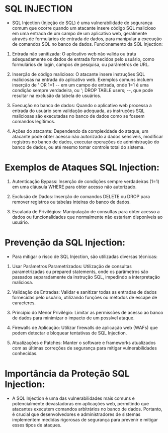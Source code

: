 # SQL INJECTION


* SQL Injection (Injeção de SQL) é uma vulnerabilidade de segurança comum que ocorre quando um atacante insere código SQL malicioso em uma entrada de um campo de um aplicativo web, geralmente através de formulários de entrada de dados, para manipular a execução de comandos SQL no banco de dados.
Funcionamento da SQL Injection:

1. Entrada não sanitizada: O aplicativo web não valida ou trata adequadamente os dados de entrada fornecidos pelo usuário, como formulários de login, campos de pesquisa, ou parâmetros de URL.

2. Inserção de código malicioso: O atacante insere instruções SQL maliciosas na entrada do aplicativo web. Exemplos comuns incluem inserção de ' OR 1=1 -- em um campo de entrada, onde 1=1 é uma condição sempre verdadeira, ou '; DROP TABLE users; --, que pode resultar na exclusão da tabela de usuários.

3. Execução no banco de dados: Quando o aplicativo web processa a entrada do usuário sem validação adequada, as instruções SQL maliciosas são executadas no banco de dados como se fossem comandos legítimos.

4. Ações do atacante: Dependendo da complexidade do ataque, um atacante pode obter acesso não autorizado a dados sensíveis, modificar registros no banco de dados, executar operações de administração do banco de dados, ou até mesmo tomar controle total do sistema.

# Exemplos de Ataques SQL Injection:

1. Autenticação Bypass: Inserção de condições sempre verdadeiras (1=1) em uma cláusula WHERE para obter acesso não autorizado.

2. Exclusão de Dados: Inserção de comandos DELETE ou DROP para remover registros ou tabelas inteiras do banco de dados.

3. Escalada de Privilégios: Manipulação de consultas para obter acesso a dados ou funcionalidades que normalmente não estariam disponíveis ao usuário.

# Prevenção da SQL Injection:

* Para mitigar o risco de SQL Injection, são utilizadas diversas técnicas:

1. Usar Parâmetros Parametrizados: Utilização de consultas parametrizadas ou prepared statements, onde os parâmetros são passados separadamente da instrução SQL, impedindo a interpretação maliciosa.

2. Validação de Entradas: Validar e sanitizar todas as entradas de dados fornecidas pelo usuário, utilizando funções ou métodos de escape de caracteres.

3. Princípio do Menor Privilégio: Limitar as permissões de acesso ao banco de dados para minimizar o impacto de um possível ataque.

4. Firewalls de Aplicação: Utilizar firewalls de aplicação web (WAFs) que podem detectar e bloquear tentativas de SQL Injection.

5. Atualizações e Patches: Manter o software e frameworks atualizados com as últimas correções de segurança para mitigar vulnerabilidades conhecidas.

# Importância da Proteção SQL Injection:

* A SQL Injection é uma das vulnerabilidades mais comuns e potencialmente devastadoras em aplicações web, permitindo que atacantes executem comandos arbitrários no banco de dados. Portanto, é crucial que desenvolvedores e administradores de sistemas implementem medidas rigorosas de segurança para prevenir e mitigar esses tipos de ataques.

